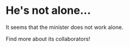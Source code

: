 # He's not alone...

It seems that the minister does not work alone.

Find more about its collaborators!
